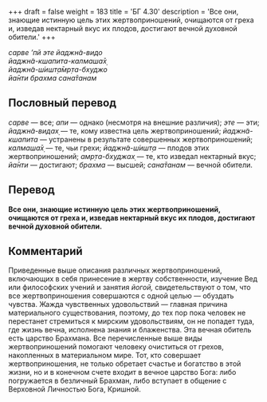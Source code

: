 +++
draft = false
weight = 183
title = 'БГ 4.30'
description = 'Все они, знающие истинную цель этих жертвоприношений, очищаются от греха и, изведав нектарный вкус их плодов, достигают вечной духовной обители.'
+++

_сарве ’пй эте йаджн̃а-видо  
йаджн̃а-кшапита-калмаша̄х̣  
йаджн̃а-ш́ишт̣а̄мр̣та-бхуджо  
йа̄нти брахма сана̄танам_

## Пословный перевод

_сарве_ — все; _апи_ — однако (несмотря на внешние различия); _эте_ — эти; _йаджн̃а_\-_видах̣_ — те, кому известна цель жертвоприношений; _йаджн̃а_\-_кшапита_ — устранены в результате совершенных жертвоприношений; _калмаша̄х̣_ — те, чьи грехи; _йаджн̃а_\-_ш́ишт̣а_ — плодов этих жертвоприношений; _амр̣та_\-_бхуджах̣_ — те, кто изведал нектарный вкус; _йа̄нти_ — достигают; _брахма_ — высшей; _сана̄танам_ — вечной обители.

## Перевод

**Все они, знающие истинную цель этих жертвоприношений, очищаются от греха и, изведав нектарный вкус их плодов, достигают вечной духовной обители.**

## Комментарий

Приведенные выше описания различных жертвоприношений, включающих в себя принесение в жертву собственности, изучение Вед или философских учений и занятия _йогой,_ свидетельствуют о том, что все жертвоприношения совершаются с одной целью — обуздать чувства. Жажда чувственных удовольствий — главная причина материального существования, поэтому, до тех пор пока человек не перестанет стремиться к мирским удовольствиям, он не попадет туда, где жизнь вечна, исполнена знания и блаженства. Эта вечная обитель есть царство Брахмана. Все перечисленные выше виды жертвоприношений помогают человеку очиститься от грехов, накопленных в материальном мире. Тот, кто совершает жертвоприношения, не только обретает счастье и богатство в этой жизни, но и в конечном счете входит в вечное царство Бога: либо погружается в безличный Брахман, либо вступает в общение с Верховной Личностью Бога, Кришной.
